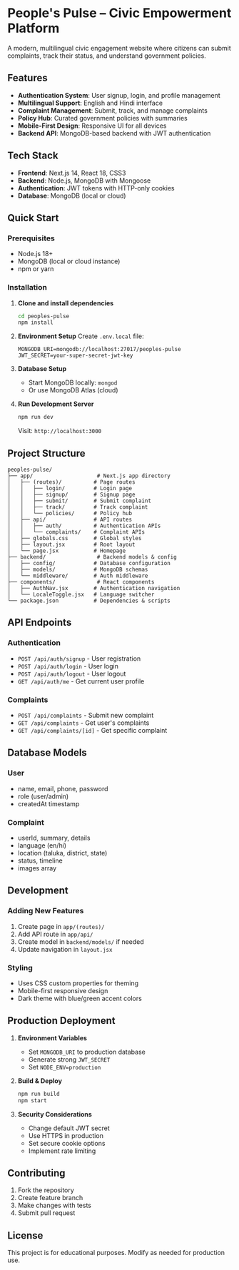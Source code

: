 # People's Pulse – Civic Empowerment Platform

A modern, multilingual civic engagement website where citizens can submit complaints, track their status, and understand government policies.

## Features

- **Authentication System**: User signup, login, and profile management
- **Multilingual Support**: English and Hindi interface
- **Complaint Management**: Submit, track, and manage complaints
- **Policy Hub**: Curated government policies with summaries
- **Mobile-First Design**: Responsive UI for all devices
- **Backend API**: MongoDB-based backend with JWT authentication

## Tech Stack

- **Frontend**: Next.js 14, React 18, CSS3
- **Backend**: Node.js, MongoDB with Mongoose
- **Authentication**: JWT tokens with HTTP-only cookies
- **Database**: MongoDB (local or cloud)

## Quick Start

### Prerequisites

- Node.js 18+ 
- MongoDB (local or cloud instance)
- npm or yarn

### Installation

1. **Clone and install dependencies**
   ```bash
   cd peoples-pulse
   npm install
   ```

2. **Environment Setup**
   Create `.env.local` file:
   ```env
   MONGODB_URI=mongodb://localhost:27017/peoples-pulse
   JWT_SECRET=your-super-secret-jwt-key
   ```

3. **Database Setup**
   - Start MongoDB locally: `mongod`
   - Or use MongoDB Atlas (cloud)

4. **Run Development Server**
   ```bash
   npm run dev
   ```
   Visit: `http://localhost:3000`

## Project Structure

```
peoples-pulse/
├── app/                    # Next.js app directory
│   ├── (routes)/          # Page routes
│   │   ├── login/         # Login page
│   │   ├── signup/        # Signup page
│   │   ├── submit/        # Submit complaint
│   │   ├── track/         # Track complaint
│   │   └── policies/      # Policy hub
│   ├── api/               # API routes
│   │   ├── auth/          # Authentication APIs
│   │   └── complaints/    # Complaint APIs
│   ├── globals.css        # Global styles
│   ├── layout.jsx         # Root layout
│   └── page.jsx           # Homepage
├── backend/                # Backend models & config
│   ├── config/            # Database configuration
│   ├── models/            # MongoDB schemas
│   └── middleware/        # Auth middleware
├── components/             # React components
│   ├── AuthNav.jsx        # Authentication navigation
│   └── LocaleToggle.jsx   # Language switcher
└── package.json           # Dependencies & scripts
```

## API Endpoints

### Authentication
- `POST /api/auth/signup` - User registration
- `POST /api/auth/login` - User login
- `POST /api/auth/logout` - User logout
- `GET /api/auth/me` - Get current user profile

### Complaints
- `POST /api/complaints` - Submit new complaint
- `GET /api/complaints` - Get user's complaints
- `GET /api/complaints/[id]` - Get specific complaint

## Database Models

### User
- name, email, phone, password
- role (user/admin)
- createdAt timestamp

### Complaint
- userId, summary, details
- language (en/hi)
- location (taluka, district, state)
- status, timeline
- images array

## Development

### Adding New Features
1. Create page in `app/(routes)/`
2. Add API route in `app/api/`
3. Create model in `backend/models/` if needed
4. Update navigation in `layout.jsx`

### Styling
- Uses CSS custom properties for theming
- Mobile-first responsive design
- Dark theme with blue/green accent colors

## Production Deployment

1. **Environment Variables**
   - Set `MONGODB_URI` to production database
   - Generate strong `JWT_SECRET`
   - Set `NODE_ENV=production`

2. **Build & Deploy**
   ```bash
   npm run build
   npm start
   ```

3. **Security Considerations**
   - Change default JWT secret
   - Use HTTPS in production
   - Set secure cookie options
   - Implement rate limiting

## Contributing

1. Fork the repository
2. Create feature branch
3. Make changes with tests
4. Submit pull request

## License

This project is for educational purposes. Modify as needed for production use.

